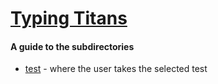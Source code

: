 # [Typing Titans](https://typing.etownmca.com)

#### A guide to the subdirectories
- [test](test) - where the user takes the selected test